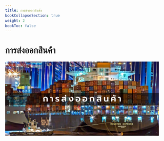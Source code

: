 ```yaml
---
title: การส่งออกสินค้า
bookCollapseSection: true
weight: 2
bookToc: false
---
```


การส่งออกสินค้า
===

![](https://github.com/dragon-library/library/raw/master/img/export.png)